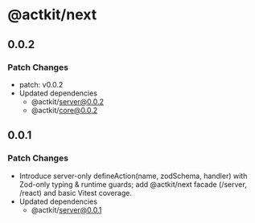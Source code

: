 # @actkit/next

## 0.0.2

### Patch Changes

- patch: v0.0.2
- Updated dependencies
  - @actkit/server@0.0.2
  - @actkit/core@0.0.2

## 0.0.1

### Patch Changes

- Introduce server-only defineAction(name, zodSchema, handler) with Zod-only typing & runtime guards; add @actkit/next facade (/server, /react) and basic Vitest coverage.
- Updated dependencies
  - @actkit/server@0.0.1

